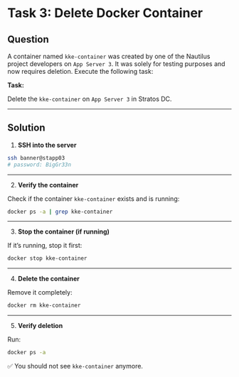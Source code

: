 # Task 3: Delete Docker Container

## Question

A container named `kke-container` was created by one of the Nautilus project developers on `App Server 3`. It was solely for testing purposes and now requires deletion. Execute the following task:

**Task:**

Delete the `kke-container` on `App Server 3` in Stratos DC.

---

## Solution

1. **SSH into the server**

```bash
ssh banner@stapp03
# password: BigGr33n
```

---

2. **Verify the container**

Check if the container `kke-container` exists and is running:

```bash
docker ps -a | grep kke-container
```

---

3. **Stop the container (if running)**

If it’s running, stop it first:

```bash
docker stop kke-container
```

---

4. **Delete the container**

Remove it completely:

```bash
docker rm kke-container
```

---

5. **Verify deletion**

Run:

```bash
docker ps -a
```
✅ You should not see `kke-container` anymore.
